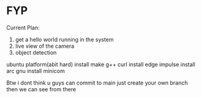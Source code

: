 # FYP

Current Plan:
1. get a hello world running in the system
2. live view of the camera
3. object detection

ubuntu platform(abit hard)
install make g++ curl
install edge impulse
install arc gnu
install minicom

Btw i dont think u guys can commit to main just create your own branch then we can see from there
